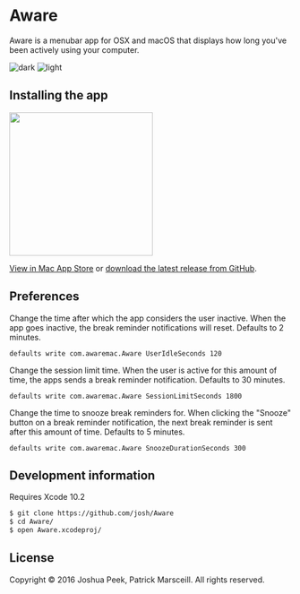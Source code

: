 # Aware

Aware is a menubar app for OSX and macOS that displays how long you've been actively using your computer.

![dark](https://cloud.githubusercontent.com/assets/896475/12149285/eee30008-b470-11e5-81e9-de7072a11827.png)
![light](https://cloud.githubusercontent.com/assets/896475/12149287/eeeac37e-b470-11e5-9bda-8a2502a39148.png)

## Installing the app

<img src="https://cloud.githubusercontent.com/assets/896475/19049990/9dd65572-897a-11e6-99a1-7b83db895cc7.png" width="256" height="256">

[View in Mac App Store](https://itunes.apple.com/us/app/aware/id1082170746?mt=12) or [download the latest release from GitHub](https://github.com/josh/Aware/releases/latest).

## Preferences

Change the time after which the app considers the user inactive. When the app goes inactive, the break reminder notifications will reset. Defaults to 2 minutes.
```
defaults write com.awaremac.Aware UserIdleSeconds 120
```

Change the session limit time. When the user is active for this amount of time, the apps sends a break reminder notification. Defaults to 30 minutes.
```
defaults write com.awaremac.Aware SessionLimitSeconds 1800
```

Change the time to snooze break reminders for. When clicking the "Snooze" button on a break reminder notification, the next break reminder is sent after this amount of time. Defaults to 5 minutes.
```
defaults write com.awaremac.Aware SnoozeDurationSeconds 300
```

## Development information

Requires Xcode 10.2

``` sh
$ git clone https://github.com/josh/Aware
$ cd Aware/
$ open Aware.xcodeproj/
```

## License

Copyright © 2016 Joshua Peek, Patrick Marsceill. All rights reserved.
